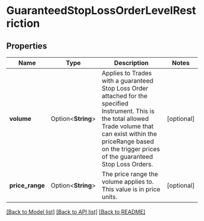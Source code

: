 # GuaranteedStopLossOrderLevelRestriction

## Properties

Name | Type | Description | Notes
------------ | ------------- | ------------- | -------------
**volume** | Option<**String**> | Applies to Trades with a guaranteed Stop Loss Order attached for the specified Instrument. This is the total allowed Trade volume that can exist within the priceRange based on the trigger prices of the guaranteed Stop Loss Orders. | [optional]
**price_range** | Option<**String**> | The price range the volume applies to. This value is in price units. | [optional]

[[Back to Model list]](../README.md#documentation-for-models) [[Back to API list]](../README.md#documentation-for-api-endpoints) [[Back to README]](../README.md)


